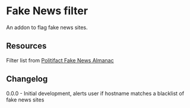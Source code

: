# Fake News filter
An addon to flag fake news sites.

## Resources
Filter list from [Politifact Fake News Almanac](http://www.politifact.com/punditfact/article/2017/apr/20/politifacts-guide-fake-news-websites-and-what-they/)

## Changelog
0.0.0 - Initial development, alerts user if hostname matches a blacklist of fake news sites
